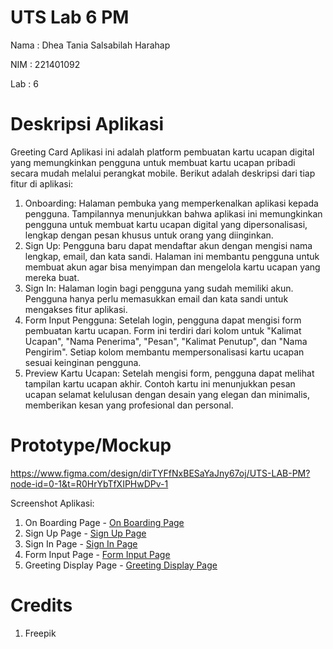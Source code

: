# UTS Lab 6 PM
Nama : Dhea Tania Salsabilah Harahap

NIM : 221401092

Lab : 6

# Deskripsi Aplikasi
Greeting Card
Aplikasi ini adalah platform pembuatan kartu ucapan digital yang memungkinkan pengguna untuk membuat kartu ucapan pribadi secara mudah melalui perangkat mobile. Berikut adalah deskripsi dari tiap fitur di aplikasi:
1. Onboarding: Halaman pembuka yang memperkenalkan aplikasi kepada pengguna. Tampilannya menunjukkan bahwa aplikasi ini memungkinkan pengguna untuk membuat kartu ucapan digital yang dipersonalisasi, lengkap dengan pesan khusus untuk orang yang diinginkan.
2. Sign Up: Pengguna baru dapat mendaftar akun dengan mengisi nama lengkap, email, dan kata sandi. Halaman ini membantu pengguna untuk membuat akun agar bisa menyimpan dan mengelola kartu ucapan yang mereka buat.
3. Sign In: Halaman login bagi pengguna yang sudah memiliki akun. Pengguna hanya perlu memasukkan email dan kata sandi untuk mengakses fitur aplikasi.
4. Form Input Pengguna: Setelah login, pengguna dapat mengisi form pembuatan kartu ucapan. Form ini terdiri dari kolom untuk "Kalimat Ucapan", "Nama Penerima", "Pesan", "Kalimat Penutup", dan "Nama Pengirim". Setiap kolom membantu mempersonalisasi kartu ucapan sesuai keinginan pengguna.
5. Preview Kartu Ucapan: Setelah mengisi form, pengguna dapat melihat tampilan kartu ucapan akhir. Contoh kartu ini menunjukkan pesan ucapan selamat kelulusan dengan desain yang elegan dan minimalis, memberikan kesan yang profesional dan personal.

# Prototype/Mockup
https://www.figma.com/design/dirTYFfNxBESaYaJny67oj/UTS-LAB-PM?node-id=0-1&t=R0HrYbTfXIPHwDPv-1

Screenshot Aplikasi:
1. On Boarding Page - [On Boarding Page](https://github.com/user-attachments/assets/4f920300-8b4d-4f62-949b-c82549e0209f)
2. Sign Up Page - [Sign Up Page](https://github.com/user-attachments/assets/83847d54-d5fe-4b02-946a-5a5f9d1e4239)
3. Sign In Page - [Sign In Page](https://github.com/user-attachments/assets/e86b1407-0842-44ad-a163-12e26c2bed67)
4. Form Input Page - [Form Input Page](https://github.com/user-attachments/assets/c7d6b270-a0e0-401e-828b-7e6a63327e98)
5. Greeting Display Page - [Greeting Display Page](https://github.com/user-attachments/assets/ef113190-8494-484f-81b7-0e63d7043e8b)

# Credits
1. Freepik
